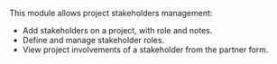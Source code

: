 This module allows project stakeholders management:

* Add stakeholders on a project, with role and notes.
* Define and manage stakeholder roles.
* View project involvements of a stakeholder from the partner form.
